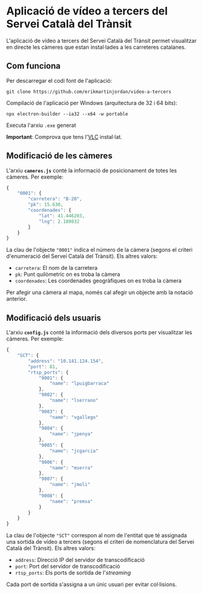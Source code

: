 # Aplicació de vídeo a tercers del Servei Català del Trànsit
 
L'aplicació de vídeo a tercers del Servei Català del Trànsit permet visualitzar en directe les càmeres que estan instal·lades a les carreteres catalanes. 


## Com funciona

Per descarregar el codi font de l'aplicació:

```terminal
git clone https://github.com/erikmartinjordan/video-a-tercers
```

Compilació de l'aplicació per Windows (arquitectura de 32 i 64 bits):

```terminal
npx electron-builder --ia32 --x64 -w portable
```

Executa l'arxiu `.exe` generat


**Important**: Comprova que tens l'[VLC](https://www.videolan.org/vlc/index.es.html) instal·lat. 


## Modificació de les càmeres

L'arxiu **`cameres.js`** conté la informació de posicionament de totes les càmeres. Per exemple:

```javascript
{
    "0001": {
        "carretera": "B-20",
        "pk": 15.630,
        "coordenades": {
            "lat": 41.446203,
            "lng": 2.180832
        }
    }
}
```

La clau de l'objecte `"0001"` indica el número de la càmera (segons el criteri d'enumeració del Servei Català del Trànsit). Els altres valors:

- `carretera`: El nom de la carretera
- `pk`: Punt quilòmetric on es troba la càmera
- `coordenades`: Les coordenades geogràfiques on es troba la càmera

Per afegir una càmera al mapa, només cal afegir un objecte amb la notació anterior. 

## Modificació dels usuaris

L'arxiu **`config.js`** conté la informació dels diversos ports per visualitzar les càmeres. Per exemple:

```javascript
{
    "SCT": {
        "address": "10.141.124.154",
        "port": 81,
        "rtsp_ports": {
            "9001": {
                "name": "lpuigbarraca"
            },
            "9002": {
                "name": "lserrano"
            },
            "9003": {
                "name": "vgallego"
            },
            "9004": {
                "name": "jpenya"
            },
            "9005": {
                "name": "jcgarcia"
            },
            "9006": {
                "name": "mserra"
            },
            "9007": {
                "name": "jmoli"
            },
            "9008": {
                "name": "premsa"
            }
        }
    }
}
```

La clau de l'objecte `"SCT"` correspon al nom de l'entitat que té assignada una sortida de vídeo a tercers (segons el criteri de nomenclatura del Servei Català del Trànsit). Els altres valors:

- `address`: Direcció IP del servidor de transcodificació
- `port`: Port del servidor de transcodificació   
- `rtsp_ports`: Els ports de sortida de l'*streaming*

Cada port de sortida s'assigna a un únic usuari per evitar col·lisions. 